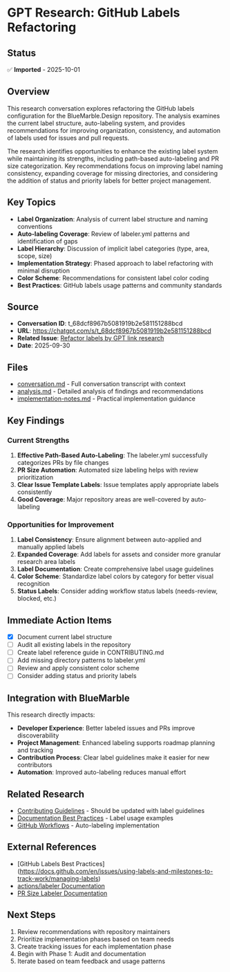 # GPT Research: GitHub Labels Refactoring

## Status

✅ **Imported** - 2025-10-01

## Overview

This research conversation explores refactoring the GitHub labels configuration for the
BlueMarble.Design repository. The analysis examines the current label structure, auto-labeling
system, and provides recommendations for improving organization, consistency, and automation
of labels used for issues and pull requests.

The research identifies opportunities to enhance the existing label system while maintaining its
strengths, including path-based auto-labeling and PR size categorization. Key recommendations
focus on improving label naming consistency, expanding coverage for missing directories, and
considering the addition of status and priority labels for better project management.

## Key Topics

- **Label Organization**: Analysis of current label structure and naming conventions
- **Auto-labeling Coverage**: Review of labeler.yml patterns and identification of gaps
- **Label Hierarchy**: Discussion of implicit label categories (type, area, scope, size)
- **Implementation Strategy**: Phased approach to label refactoring with minimal disruption
- **Color Scheme**: Recommendations for consistent label color coding
- **Best Practices**: GitHub labels usage patterns and community standards

## Source

- **Conversation ID**: t_68dcf8967b5081919b2e581151288bcd
- **URL**: https://chatgpt.com/s/t_68dcf8967b5081919b2e581151288bcd
- **Related Issue**: [Refactor labels by GPT link research](https://github.com/Nomoos/BlueMarble.Design/issues/)
- **Date**: 2025-09-30

## Files

- [conversation.md](conversation.md) - Full conversation transcript with context
- [analysis.md](analysis.md) - Detailed analysis of findings and recommendations
- [implementation-notes.md](implementation-notes.md) - Practical implementation guidance

## Key Findings

### Current Strengths

1. **Effective Path-Based Auto-Labeling**: The labeler.yml successfully categorizes PRs by file changes
2. **PR Size Automation**: Automated size labeling helps with review prioritization
3. **Clear Issue Template Labels**: Issue templates apply appropriate labels consistently
4. **Good Coverage**: Major repository areas are well-covered by auto-labeling

### Opportunities for Improvement

1. **Label Consistency**: Ensure alignment between auto-applied and manually applied labels
2. **Expanded Coverage**: Add labels for assets and consider more granular research area labels
3. **Label Documentation**: Create comprehensive label usage guidelines
4. **Color Scheme**: Standardize label colors by category for better visual recognition
5. **Status Labels**: Consider adding workflow status labels (needs-review, blocked, etc.)

## Immediate Action Items

- [x] Document current label structure
- [ ] Audit all existing labels in the repository
- [ ] Create label reference guide in CONTRIBUTING.md
- [ ] Add missing directory patterns to labeler.yml
- [ ] Review and apply consistent color scheme
- [ ] Consider adding status and priority labels

## Integration with BlueMarble

This research directly impacts:

- **Developer Experience**: Better labeled issues and PRs improve discoverability
- **Project Management**: Enhanced labeling supports roadmap planning and tracking
- **Contribution Process**: Clear label guidelines make it easier for new contributors
- **Automation**: Improved auto-labeling reduces manual effort

## Related Research

- [Contributing Guidelines](../../../CONTRIBUTING.md) - Should be updated with label guidelines
- [Documentation Best Practices](../../../DOCUMENTATION_BEST_PRACTICES.md) - Label usage examples
- [GitHub Workflows](../../../.github/workflows/) - Auto-labeling implementation

## External References

- [GitHub Labels Best Practices]
  (https://docs.github.com/en/issues/using-labels-and-milestones-to-track-work/managing-labels)
- [actions/labeler Documentation](https://github.com/actions/labeler)
- [PR Size Labeler Documentation](https://github.com/codelytv/pr-size-labeler)

## Next Steps

1. Review recommendations with repository maintainers
2. Prioritize implementation phases based on team needs
3. Create tracking issues for each implementation phase
4. Begin with Phase 1: Audit and documentation
5. Iterate based on team feedback and usage patterns
